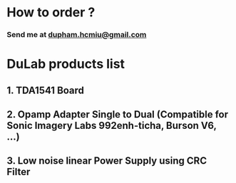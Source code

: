 # How to order ?  
### Send me at dupham.hcmiu@gmail.com

# DuLab products list

## 1. TDA1541 Board

## 2. Opamp Adapter Single to Dual (Compatible for Sonic Imagery Labs 992enh-ticha, Burson V6, ...)

## 3. Low noise linear Power Supply using CRC Filter

